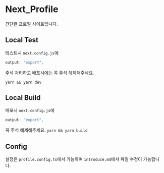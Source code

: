 # Next_Profile

간단한 프로필 사이트입니다.

## Local Test
테스트시 `next.config.js`에
```js
output: "export",
```
주석 처리하고 배포시에는 꼭 주석 헤제해주세요.

`yarn && yarn dev`

## Local Build
배포시 `next.config.js`에
```js
output: "export",
```
꼭 주석 해제해주세요.
`yarn && yarn build`

## Config
설정은 `profile.config.ts`에서 가능하며 `introduce.md`에서 파일 수정이 가능합니다.
